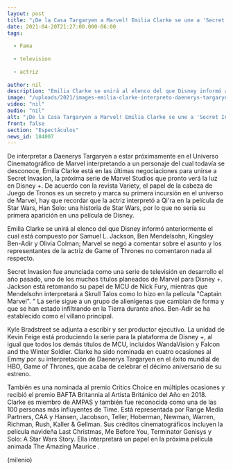 ```yaml
---
layout: post
title: "¡De la Casa Targaryen a Marvel! Emilia Clarke se une a 'Secret Invasion', la próxima serie del UCM"
date: 2021-04-20T21:27:00.000-06:00
tags:
  
  - Fama
  
  - television
  
  - actriz
  
author: nil
description: "Emilia Clarke se unirá al elenco del que Disney informó anteriormente: Samuel L. Jackson, Ben Mendelsohn, Kingsley Ben-Adir y Olivia Colman. "
image: "/uploads/2021/images-emilia-clarke-interpreto-daenerys-targaryen_0_13_1000_622.jpg"
video: "nil"
audio: "nil"
alt: "¡De la Casa Targaryen a Marvel! Emilia Clarke se une a 'Secret Invasion', la próxima serie del UCM"
front: false
section: "Espectáculos"
news_id: 184007
---
```


De interpretar a Daenerys Targaryen a estar próximamente en el Universo Cinematográfico de Marvel interpretando a un personaje del cual todavía se desconoce, Emilia Clarke está en las últimas negociaciones para unirse a Secret Invasion, la próxima serie de Marvel Studios que pronto verá la luz en Disney +. De acuerdo con la revista Variety, el papel de la cabeza de Juego de Tronos es un secreto y marca su primera incursión en el universo de Marvel, hay que recordar que la actriz interpretó a Qi'ra en la película de Star Wars, Han Solo: una historia de Star Wars, por lo que no sería su primera aparición en una película de Disney. 

Emilia Clarke se unirá al elenco del que Disney informó anteriormente el cual está compuesto por Samuel L. Jackson, Ben Mendelsohn, Kingsley Ben-Adir y Olivia Colman; Marvel se negó a comentar sobre el asunto y los representantes de la actriz de Game of Thrones no comentaron nada al respecto.  

Secret Invasion fue anunciada como una serie de televisión en desarrollo el año pasado, uno de los muchos títulos planeados de Marvel para Disney +. Jackson está retomando su papel de MCU de Nick Fury, mientras que Mendelsohn interpretará a Skrull Talos como lo hizo en la película "Captain Marvel". " La serie sigue a un grupo de alienígenas que cambian de forma y que se han estado infiltrando en la Tierra durante años. Ben-Adir se ha establecido como el villano principal.  

Kyle Bradstreet se adjunta a escribir y ser productor ejecutivo. La unidad de Kevin Feige está produciendo la serie para la plataforma de Disney +, al igual que todos los demás títulos de MCU, incluidos WandaVision y Falcon and the Winter Soldier. Clarke ha sido nominada en cuatro ocasiones al Emmy por su interpretación de Daenerys Targaryen en el éxito mundial de HBO, Game of Thrones, que acaba de celebrar el décimo aniversario de su estreno.  

También es una nominada al premio Critics Choice en múltiples ocasiones y recibió el premio BAFTA Britannia al Artista Británico del Año en 2018. Clarke es miembro de AMPAS y también fue reconocida como una de las 100 personas más influyentes de Time. Está representada por Range Media Partners, CAA y Hansen, Jacobson, Teller, Hoberman, Newman, Warren, Richman, Rush, Kaller & Gellman. Sus créditos cinematográficos incluyen la película navideña Last Christmas, Me Before You, Terminator Genisys y Solo: A Star Wars Story. Ella interpretará un papel en la próxima película animada The Amazing Maurice .

(milenio)